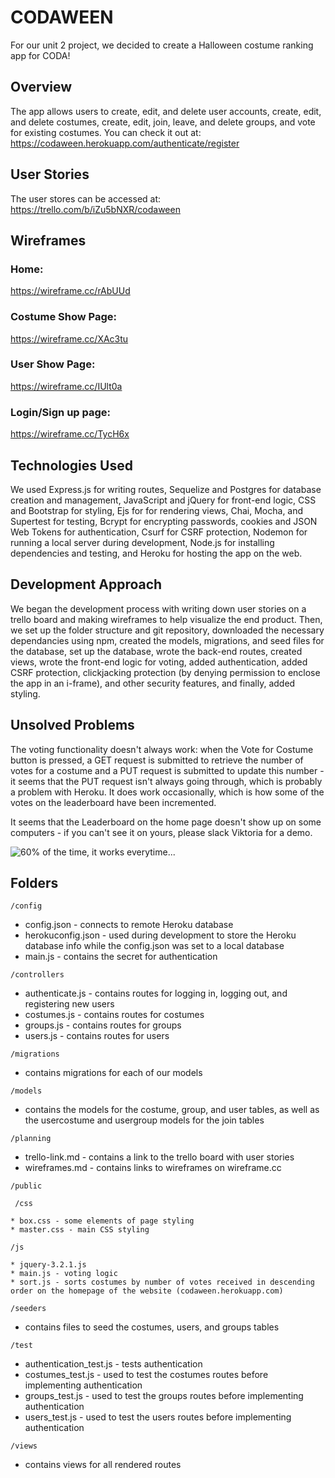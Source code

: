 # CODAWEEN

For our unit 2 project, we decided to create a Halloween costume ranking app for CODA!

## Overview

The app allows users to create, edit, and delete user accounts, create, edit, and delete costumes, create, edit, join, leave, and delete groups, and vote for existing costumes. You can check it out at: https://codaween.herokuapp.com/authenticate/register

## User Stories

The user stores can be accessed at: https://trello.com/b/iZu5bNXR/codaween

## Wireframes 

### Home: 

https://wireframe.cc/rAbUUd

### Costume Show Page: 

https://wireframe.cc/XAc3tu

### User Show Page: 

https://wireframe.cc/IUlt0a

### Login/Sign up page: 

https://wireframe.cc/TycH6x

## Technologies Used

We used Express.js for writing routes, Sequelize and Postgres for database creation and management, JavaScript and jQuery for front-end logic, CSS and Bootstrap for styling, Ejs for for rendering views, Chai, Mocha, and Supertest for testing, Bcrypt for encrypting passwords, cookies and JSON Web Tokens for authentication, Csurf for CSRF protection, Nodemon for running a local server during development, Node.js for installing dependencies and testing, and Heroku for hosting the app on the web. 

## Development Approach

We began the development process with writing down user stories on a trello board and making wireframes to help visualize the end product. Then, we set up the folder structure and git repository, downloaded the necessary dependancies using npm, created the models, migrations, and seed files for the database, set up the database, wrote the back-end routes, created views, wrote the front-end logic for voting, added authentication, added CSRF protection, clickjacking protection (by denying permission to enclose the app in an i-frame), and other security features, and finally, added styling. 

## Unsolved Problems

The voting functionality doesn't always work: when the Vote for Costume button is pressed, a GET request is submitted to retrieve the number of votes for a costume and a PUT request is submitted to update this number - it seems that the PUT request isn't always going through, which is probably a problem with Heroku. It does work occasionally, which is how some of the votes on the leaderboard have been incremented. 
  
It seems that the Leaderboard on the home page doesn't show up on some computers - if you can't see it on yours, please slack Viktoria for a demo. 

![60% of the time, it works everytime...](http://e.lvme.me/nzu2igx.jpg)

## Folders

``` 
/config 
```
  * config.json - connects to remote Heroku database
  * herokuconfig.json - used during development to store the Heroku database info while the config.json was set to a local database
  * main.js - contains the secret for authentication

```
/controllers
```
  * authenticate.js - contains routes for logging in, logging out, and registering new users
  * costumes.js - contains routes for costumes
  * groups.js - contains routes for groups
  * users.js - contains routes for users

```
/migrations
```
  * contains migrations for each of our models
  
```
/models
```
  * contains the models for the costume, group, and user tables, as well as the usercostume and usergroup models for the join tables

```
/planning
```
  * trello-link.md - contains a link to the trello board with user stories
  * wireframes.md - contains links to wireframes on wireframe.cc

```
/public
```

 ```
  /css
 ```
    * box.css - some elements of page styling
    * master.css - main CSS styling
    
  ``` 
  /js
  ```
    * jquery-3.2.1.js
    * main.js - voting logic
    * sort.js - sorts costumes by number of votes received in descending order on the homepage of the website (codaween.herokuapp.com)
 
```
/seeders
```
  * contains files to seed the costumes, users, and groups tables 
  
```
/test
```
  * authentication_test.js - tests authentication
  * costumes_test.js - used to test the costumes routes before implementing authentication 
  * groups_test.js - used to test the groups routes before implementing authentication
  * users_test.js - used to test the users routes before implementing authentication

```
/views
```
  * contains views for all rendered routes



